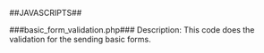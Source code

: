 ##JAVASCRIPTS##

###basic\_form_validation.php###
Description: This code does the validation for the sending basic forms. 

